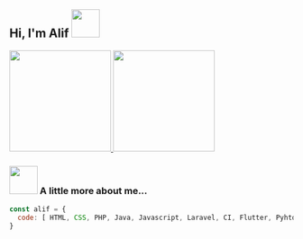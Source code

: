 <h2> Hi, I'm Alif <img src="https://media.giphy.com/media/mGcNjsfWAjY5AEZNw6/giphy.gif" width="50"></h2>

<p align="left">
<a href="https://github.com/alifimn">
  <img height="180em" src="https://github-readme-stats-eight-theta.vercel.app/api?username=alifimn&show_icons=true&theme=algolia&include_all_commits=true&count_private=true"/>
  <img height="180em" src="https://github-readme-stats-eight-theta.vercel.app/api/top-langs/?username=alifimn&layout=compact&layout=compact&theme=algolia"/>
</a>
</p>

### <img src="https://media.giphy.com/media/VgCDAzcKvsR6OM0uWg/giphy.gif" width="50"> A little more about me...  

```javascript
const alif = {
  code: [ HTML, CSS, PHP, Java, Javascript, Laravel, CI, Flutter, Pyhton, MySQL ],
}

